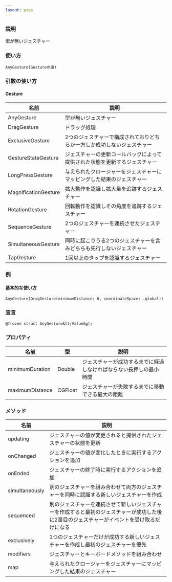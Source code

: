 ```yaml
---
layout: page
---
```


### 説明

型が無いジェスチャー

### 使い方

    AnyGesture(Gestureの値)

### 引数の使い方

#### Gesture

| 名前                   | 説明                                    |
| -------------------- | ------------------------------------- |
| AnyGesture           | 型が無いジェスチャー                            |
| DragGesture          | ドラッグ処理                                |
| ExclusiveGesture     | 2つのジェスチャーで構成されておりどちらか一方しか成功しないジェスチャー  |
| GestureStateGesture  | ジェスチャーの更新コールバックによって提供された状態を更新するジェスチャー |
| LongPressGesture     | 与えられたクロージャーをジェスチャーにマッピングした結果のジェスチャー   |
| MagnificationGesture | 拡大動作を認識し拡大量を追跡するジェスチャー                |
| RotationGesture      | 回転動作を認識しその角度を追跡するジェスチャー               |
| SequenceGesture      | 2つのジェスチャーを連続させたジェスチャー                 |
| SimultaneousGesture  | 同時に起こりうる2つのジェスチャーを含みどちらも先行しないジェスチャー   |
| TapGesture           | 1回以上のタップを認識するジェスチャー                   |

### 例

#### 基本的な使い方

    AnyGesture(DragGesture(minimumDistance: 0, coordinateSpace: .global))

### 宣言

    @frozen struct AnyGesture&lt;Value&gt;

### プロパティ

| 名前              | 型       | 説明                                |
| --------------- | ------- | --------------------------------- |
| minimumDuration | Double  | ジェスチャーが成功するまでに経過しなければならない長押しの最小時間 |
| maximumDistance | CGFloat | ジェスチャーが失敗するまでに移動できる最大の距離          |

### メソッド

| 名前             | 説明                                                                     |
| -------------- | ---------------------------------------------------------------------- |
| updating       | ジェスチャーの値が変更されると提供されたジェスチャーの状態を更新                                       |
| onChanged      | ジェスチャーの値が変化したときに実行するアクションを追加                                           |
| onEnded        | ジェスチャーの終了時に実行するアクションを追加                                                |
| simultaneously | 別のジェスチャーを組み合わせて両方のジェスチャーを同時に認識する新しいジェスチャーを作成                           |
| sequenced      | 別のジェスチャーを連続させて新しいジェスチャーを作成すると最初のジェスチャーが成功した後に2番目のジェスチャーがイベントを受け取るだけになる |
| exclusively    | 1つのジェスチャーだけが成功する新しいジェスチャーを作成し最初のジェスチャーを優先                              |
| modifiers      | ジェスチャーとキーボードメソッドを組み合わせ                                                 |
| map            | 与えられたクロージャーをジェスチャーにマッピングした結果のジェスチャー                                    |
